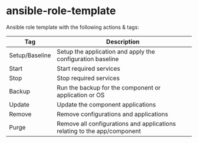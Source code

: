 # ansible-role-template
Ansible role template with the following actions & tags:

Tag | Description
--- | ---
Setup/Baseline | Setup the application and apply the configuration baseline
Start | Start required services
Stop | Stop required services
Backup | Run the backup for the component or application or OS
Update | Update the component applications
Remove | Remove configurations and applications
Purge | Remove all configurations and applications relating to the app/component
